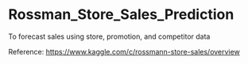 # Rossman_Store_Sales_Prediction
To forecast sales using store, promotion, and competitor data

Reference: https://www.kaggle.com/c/rossmann-store-sales/overview
